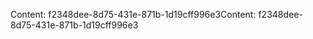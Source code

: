 <span data-ttu-id="734bb-101">Content: f2348dee-8d75-431e-871b-1d19cff996e3</span><span class="sxs-lookup"><span data-stu-id="734bb-101">Content: f2348dee-8d75-431e-871b-1d19cff996e3</span></span>